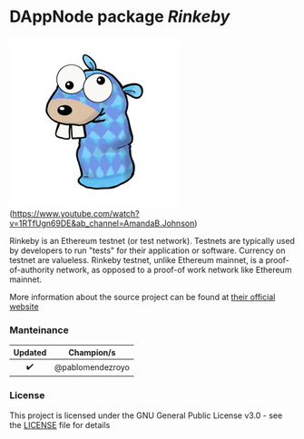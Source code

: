 <!-- :female_detective: Looking for a new champion -->

# DAppNode package _Rinkeby_

<!--DAppNode package logo (could be added with an hyperlink to a youtube video): -->

![](avatar-rinkeby.png)(https://www.youtube.com/watch?v=1RTfUgn69DE&ab_channel=AmandaB.Johnson)

<!--Brief introduction about the source project (official project definition is an option): -->

Rinkeby is an Ethereum testnet (or test network). Testnets are typically used by developers to run "tests" for their application or software. Currency on testnet are valueless. Rinkeby testnet, unlike Ethereum mainnet, is a proof-of-authority network, as opposed to a proof-of work network like Ethereum mainnet.

More information about the source project can be found at [their official website](https://www.rinkeby.io/)

### Manteinance

<!--Table with champion/s mantainers, versions and update status -->
<!--UPDATED: :x: OR :heavy_check_mark: -->

|      Updated       |    Champion/s    |
| :----------------: | :--------------: |
| :heavy_check_mark: | @pablomendezroyo |

### License

This project is licensed under the GNU General Public License v3.0 - see the [LICENSE](LICENSE) file for details
